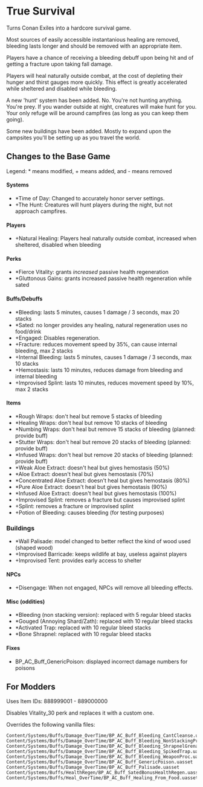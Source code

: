 True Survival
=============

Turns Conan Exiles into a hardcore survival game.

Most sources of easily accessible instantanious healing are removed,
bleeding lasts longer and should be removed with an appropriate item.

Players have a chance of receiving a bleeding debuff upon being hit and of
getting a fracture upon taking fall damage.

Players will heal naturally outside combat, at the cost of depleting their hunger and thirst gauges
more quickly. This effect is greatly accelerated while sheltered and disabled while bleeding.

A new 'hunt' system has been added. No. You're not hunting anything. You're prey.
If you wander outside at night, creatures will make hunt for you. Your only refuge will
be around campfires (as long as you can keep them going).

Some new buildings have been added. Mostly to expand upon the campsites you'll be setting up
as you travel the world.

Changes to the Base Game
------------------------

Legend: \* means modified, + means added, and - means removed

#### Systems
- \*Time of Day: Changed to accurately honor server settings.
- \+The Hunt: Creatures will hunt players during the night, but not approach campfires.

#### Players
- +Natural Healing:
  Players heal naturally outside combat, increased when sheltered, disabled when bleeding

#### Perks
- \*Fierce Vitality: grants *increased* passive health regeneration
- \*Gluttonous Gains: grants increased passive health regeneration while sated

#### Buffs/Debuffs
- \*Bleeding: lasts 5 minutes, causes 1 damage / 3 seconds, max 20 stacks
- \*Sated: no longer provides any healing, natural regeneration uses no food/drink
- +Engaged: Disables regeneration.
- +Fracture: reduces movement speed by 35%, can cause internal bleeding, max 2 stacks
- +Internal Bleeding: lasts 5 minutes, causes 1 damage / 3 seconds, max 10 stacks
- +Hemostasis: lasts 10 minutes, reduces damage from bleeding and internal bleeding
- +Improvised Splint: lasts 10 minutes, reduces movement speed by 10%, max 2 stacks

#### Items
- \*Rough Wraps: don't heal but remove 5 stacks of bleeding
- \*Healing Wraps: don't heal but remove 10 stacks of bleeding
- \*Numbing Wraps: don't heal but remove 15 stacks of bleeding (planned: provide buff)
- \*Stutter Wraps: don't heal but remove 20 stacks of bleeding (planned: provide buff)
- \*Infused Wraps: don't heal but remove 20 stacks of bleeding (planned: provide buff)
- \*Weak Aloe Extract: doesn't heal but gives hemostasis (50%)
- \*Aloe Extract: doesn't heal but gives hemostasis (70%)
- \*Concentrated Aloe Extract: doesn't heal but gives hemostasis (80%)
- \*Pure Aloe Extract: doesn't heal but gives hemostasis (90%)
- \*Infused Aloe Extract: doesn't heal but gives hemostasis (100%)
- +Improvised Splint: removes a fracture but causes improvised splint
- +Splint: removes a fracture or improvised splint
- +Potion of Bleeding: causes bleeding (for testing purposes)

### Buildings
- \*Wall Palisade: model changed to better reflect the kind of wood used (shaped wood)
- \+Improvised Barricade: keeps wildlife at bay, useless against players
- \+Improvised Tent: provides early access to shelter

#### NPCs
- +Disengage: When not engaged, NPCs will remove all bleeding effects.

#### Misc (oddities)
- \*Bleeding (non stacking version): replaced with 5 regular bleed stacks
- \*Gouged (Annoying Shard/Zath): replaced with 10 regular bleed stacks
- \*Activated Trap: replaced with 10 regular bleed stacks
- \*Bone Shrapnel: replaced with 10 regular bleed stacks

#### Fixes
- BP_AC_Buff_GenericPoison: displayed incorrect damage numbers for poisons

For Modders
-----------

Uses Item IDs: 888999001 - 889000000

Disables Vitality_30 perk and replaces it with a custom one.

Overrides the following vanilla files:

```
Content/Systems/Buffs/Damage_OverTime/BP_AC_Buff_Bleeding_CantCleanse.uasset
Content/Systems/Buffs/Damage_OverTime/BP_AC_Buff_Bleeding_NonStackingProc.uasset
Content/Systems/Buffs/Damage_OverTime/BP_AC_Buff_Bleeding_ShrapnelGrenade.uasset
Content/Systems/Buffs/Damage_OverTime/BP_AC_Buff_Bleeding_SpikedTrap.uasset
Content/Systems/Buffs/Damage_OverTime/BP_AC_Buff_Bleeding_WeaponProc.uasset
Content/Systems/Buffs/Damage_OverTime/BP_AC_Buff_GenericPoison.uasset
Content/Systems/Buffs/Damage_OverTime/BP_AC_Buff_Palisade.uasset
Content/Systems/Buffs/HealthRegen/BP_AC_Buff_SatedBonusHealthRegen.uasset
Content/Systems/Buffs/Heal_OverTime/BP_AC_Buff_Healing_From_Food.uasset
```
